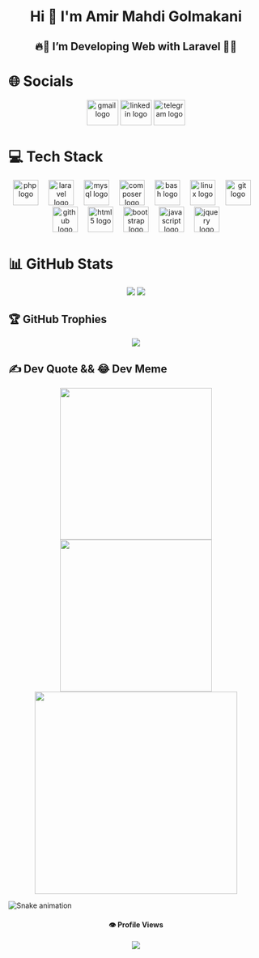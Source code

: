 <div align="center">

  # Hi 👋 I'm Amir Mahdi Golmakani
  ## 🔥🚀 I’m Developing Web with Laravel 🚀🔥
</div>

# 🌐 Socials
<div align="center">
  
  [<img src="https://raw.githubusercontent.com/maurodesouza/profile-readme-generator/master/src/assets/icons/social/gmail/default.svg" width="62" height="50" alt="gmail logo"  />](mailto:amirgoli6011@gmail.com)
  [<img src="https://raw.githubusercontent.com/maurodesouza/profile-readme-generator/master/src/assets/icons/social/linkedin/default.svg" width="62" height="50" alt="linkedin logo"  />](https://linkedin.com/in/amirgoli6011)
  [<img src="https://raw.githubusercontent.com/maurodesouza/profile-readme-generator/master/src/assets/icons/social/telegram/default.svg" width="62" height="50" alt="telegram logo"  />](https://t.me/amirgoli6011)
</div>

# 💻 Tech Stack
<div align="center">
  
  [<img src="https://cdn.jsdelivr.net/gh/devicons/devicon/icons/php/php-original.svg" height="50" alt="php logo"  />](https://github.com/amirgoli6011)
  <img width="12" />
  [<img src="https://cdn.simpleicons.org/laravel/FF2D20" height="50" alt="laravel logo"  />](https://github.com/amirgoli6011)
  <img width="12" />
  [<img src="https://cdn.jsdelivr.net/gh/devicons/devicon/icons/mysql/mysql-original.svg" height="50" alt="mysql logo"  />](https://github.com/amirgoli6011)
  <img width="12" />
  [<img src="https://cdn.jsdelivr.net/gh/devicons/devicon/icons/composer/composer-original.svg" height="50" alt="composer logo"  />](https://github.com/amirgoli6011)
  <img width="12" />
  [<img src="https://skillicons.dev/icons?i=bash" height="50" alt="bash logo"  />](https://github.com/amirgoli6011)
  <img width="12" />
  [<img src="https://cdn.jsdelivr.net/gh/devicons/devicon/icons/linux/linux-original.svg" height="50" alt="linux logo"  />](https://github.com/amirgoli6011)
  <img width="12" />
  [<img src="https://cdn.jsdelivr.net/gh/devicons/devicon/icons/git/git-original.svg" height="50" alt="git logo"  />](https://github.com/amirgoli6011)
  <img width="12" />
  [<img src="https://skillicons.dev/icons?i=github" height="50" alt="github logo"  />](https://github.com/amirgoli6011)
  <img width="12" />
  [<img src="https://cdn.jsdelivr.net/gh/devicons/devicon/icons/html5/html5-original.svg" height="50" alt="html5 logo"  />](https://github.com/amirgoli6011)
  <img width="12" />
  [<img src="https://cdn.jsdelivr.net/gh/devicons/devicon/icons/bootstrap/bootstrap-original.svg" height="50" alt="bootstrap logo"  />](https://github.com/amirgoli6011)
  <img width="12" />
  [<img src="https://cdn.jsdelivr.net/gh/devicons/devicon/icons/javascript/javascript-original.svg" height="50" alt="javascript logo"  />](https://github.com/amirgoli6011)
  <img width="12" />
  [<img src="https://cdn.jsdelivr.net/gh/devicons/devicon/icons/jquery/jquery-original.svg" height="50" alt="jquery logo"  />](https://github.com/amirgoli6011)
</div>

# 📊 GitHub Stats
<div align="center">
  
  [![](https://github-readme-streak-stats.herokuapp.com/?user=amirgoli6011&theme=dark&hide_border=false)](https://github.com/amirgoli6011)
  [![](https://github-readme-stats.vercel.app/api?username=amirgoli6011&theme=dark&hide_border=false&include_all_commits=false&count_private=true)](https://github.com/amirgoli6011)
</div>

## 🏆 GitHub Trophies
<div align="center">
  
  [![](https://github-profile-trophy.vercel.app/?username=amirgoli6011&theme=dark&no-frame=false&no-bg=false&margin-w=4)](https://github.com/amirgoli6011)
</div>

## ✍️ Dev Quote && 😂 Dev Meme

<div align="center">


  [<img src='https://quotes-github-readme.vercel.app/api?theme=nord&border=true&quote=Keep+it+simple,+stupid!&author=Kelly+Johnson' style="height:300px"/>](https://github.com/amirgoli6011)
  [<img src='https://codermemes.vercel.app' style="height:300px;"/>](https://github.com/amirgoli6011)
  <img src='https://codermemes.vercel.app/' style="height: 400px;"/>
</div>

<img src="https://raw.githubusercontent.com/amirgoli6011/amirgoli6011/output/snake.svg" alt="Snake animation" />

<div align="center">

  #### 👁️ Profile Views
  [<img src='https://profile-counter.glitch.me/amirgoli6011/count.svg?'/>](https://github.com/amirgoli6011)
</div>
